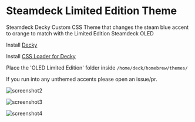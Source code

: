 # Steamdeck Limited Edition Theme
Steamdeck Decky Custom CSS Theme that changes the steam blue accent to orange to match with the Limited Edition Steamdeck OLED

Install [Decky](https://decky.xyz/)

Install [CSS Loader for Decky](https://deckthemes.com/download/deck)

Place the 'OLED Limited Edition' folder inside `/home/deck/homebrew/themes/`

If you run into any unthemed accents please open an issue/pr.

![screenshot2](https://github.com/user-attachments/assets/0224a509-bea6-4cf2-ae31-04ae935a258b)

![screenshot3](https://github.com/user-attachments/assets/fcc4592a-16cc-40e3-9ae0-a2f3b0d76a22)

![screenshot4](https://github.com/user-attachments/assets/50dfbd26-ed46-4156-9863-cb26c69e2c22)
